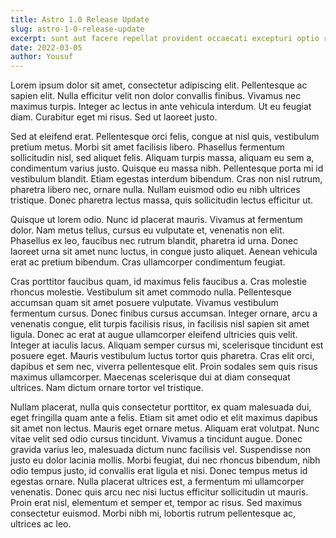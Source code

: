 ```yaml
---
title: Astro 1.0 Release Update
slug: astro-1-0-release-update
excerpt: sunt aut facere repellat provident occaecati excepturi optio reprehender it quia et suscipit suscipit recusandae consequuntur expedita et cum reprehenderit molestiae ut ut quas totam nostrum rerum est autem sunt rem eveniet architecto
date: 2022-03-05
author: Yousuf
---
```


Lorem ipsum dolor sit amet, consectetur adipiscing elit. Pellentesque ac sapien elit. Nulla efficitur velit non dolor convallis finibus. Vivamus nec maximus turpis. Integer ac lectus in ante vehicula interdum. Ut eu feugiat diam. Curabitur eget mi risus. Sed ut laoreet justo.

Sed at eleifend erat. Pellentesque orci felis, congue at nisl quis, vestibulum pretium metus. Morbi sit amet facilisis libero. Phasellus fermentum sollicitudin nisl, sed aliquet felis. Aliquam turpis massa, aliquam eu sem a, condimentum varius justo. Quisque eu massa nibh. Pellentesque porta mi id vestibulum blandit. Etiam egestas interdum bibendum. Cras non nisl rutrum, pharetra libero nec, ornare nulla. Nullam euismod odio eu nibh ultrices tristique. Donec pharetra lectus massa, quis sollicitudin lectus efficitur ut.

Quisque ut lorem odio. Nunc id placerat mauris. Vivamus at fermentum dolor. Nam metus tellus, cursus eu vulputate et, venenatis non elit. Phasellus ex leo, faucibus nec rutrum blandit, pharetra id urna. Donec laoreet urna sit amet nunc luctus, in congue justo aliquet. Aenean vehicula erat ac pretium bibendum. Cras ullamcorper condimentum feugiat.

Cras porttitor faucibus quam, id maximus felis faucibus a. Cras molestie rhoncus molestie. Vestibulum sit amet commodo nulla. Pellentesque accumsan quam sit amet posuere vulputate. Vivamus vestibulum fermentum cursus. Donec finibus cursus accumsan. Integer ornare, arcu a venenatis congue, elit turpis facilisis risus, in facilisis nisl sapien sit amet ligula. Donec ac erat at augue ullamcorper eleifend ultricies quis velit. Integer at iaculis lacus. Aliquam semper cursus mi, scelerisque tincidunt est posuere eget. Mauris vestibulum luctus tortor quis pharetra. Cras elit orci, dapibus et sem nec, viverra pellentesque elit. Proin sodales sem quis risus maximus ullamcorper. Maecenas scelerisque dui at diam consequat ultrices. Nam dictum ornare tortor vel tristique.

Nullam placerat, nulla quis consectetur porttitor, ex quam malesuada dui, eget fringilla quam ante a felis. Etiam sit amet odio et elit maximus dapibus sit amet non lectus. Mauris eget ornare metus. Aliquam erat volutpat. Nunc vitae velit sed odio cursus tincidunt. Vivamus a tincidunt augue. Donec gravida varius leo, malesuada dictum nunc facilisis vel. Suspendisse non justo eu dolor lacinia mollis. Morbi feugiat, dui nec rhoncus bibendum, nibh odio tempus justo, id convallis erat ligula et nisi. Donec tempus metus id egestas ornare. Nulla placerat ultrices est, a fermentum mi ullamcorper venenatis. Donec quis arcu nec nisi luctus efficitur sollicitudin ut mauris. Proin erat nisl, elementum et semper et, tempor ac risus. Sed maximus consectetur euismod. Morbi nibh mi, lobortis rutrum pellentesque ac, ultrices ac leo.